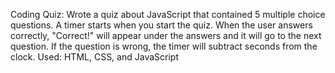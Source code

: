 Coding Quiz:
Wrote a quiz about JavaScript that contained 5 multiple choice questions. A timer starts when you start the quiz. When the user answers correctly, "Correct!" will appear under the answers and it will go to the next question. If the question is wrong, the timer will subtract seconds from the clock. 
Used: HTML, CSS, and JavaScript
